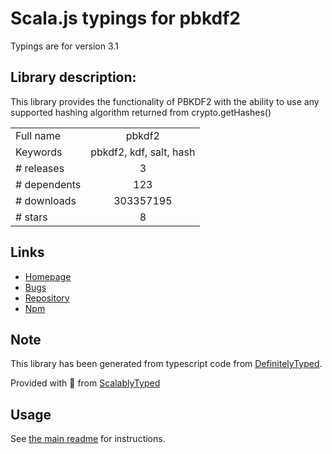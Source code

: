 
# Scala.js typings for pbkdf2

Typings are for version 3.1

## Library description:
This library provides the functionality of PBKDF2 with the ability to use any supported hashing algorithm returned from crypto.getHashes()

|                    |                 |
| ------------------ | :-------------: |
| Full name          | pbkdf2 |
| Keywords           | pbkdf2, kdf, salt, hash |
| # releases         | 3 |
| # dependents       | 123 |
| # downloads        | 303357195 |
| # stars            | 8 |

## Links
- [Homepage](https://github.com/crypto-browserify/pbkdf2)
- [Bugs](https://github.com/crypto-browserify/pbkdf2/issues)
- [Repository](https://github.com/crypto-browserify/pbkdf2)
- [Npm](https://www.npmjs.com/package/pbkdf2)
    


## Note
This library has been generated from typescript code from [DefinitelyTyped](https://definitelytyped.org).

Provided with :purple_heart: from [ScalablyTyped](https://github.com/oyvindberg/ScalablyTyped)

## Usage
See [the main readme](../../readme.md) for instructions.


